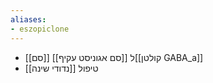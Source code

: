 ```yaml
---
aliases:
- eszopiclone
---
```

- [[סם]] [[סם אגוניסט עקיף]] ל[[קולטן GABA_a]]
- טיפול [[נדודי שינה]]